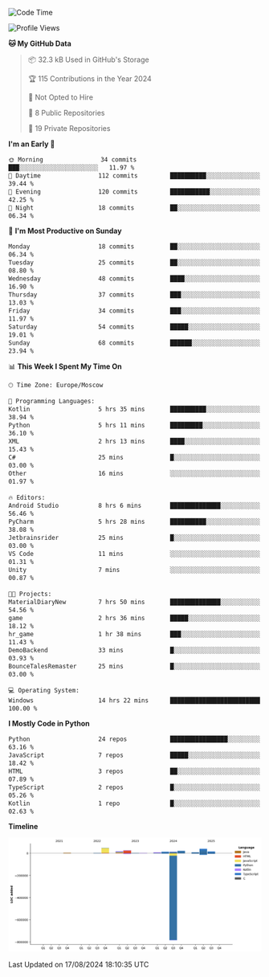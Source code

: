 <!--START_SECTION:waka-->
![Code Time](http://img.shields.io/badge/Code%20Time-466%20hrs%2014%20mins-blue)

![Profile Views](http://img.shields.io/badge/Profile%20Views-7-blue)

**🐱 My GitHub Data** 

> 📦 32.3 kB Used in GitHub's Storage 
 > 
> 🏆 115 Contributions in the Year 2024
 > 
> 🚫 Not Opted to Hire
 > 
> 📜 8 Public Repositories 
 > 
> 🔑 19 Private Repositories 
 > 
**I'm an Early 🐤** 

```text
🌞 Morning                34 commits          ███░░░░░░░░░░░░░░░░░░░░░░   11.97 % 
🌆 Daytime                112 commits         ██████████░░░░░░░░░░░░░░░   39.44 % 
🌃 Evening                120 commits         ███████████░░░░░░░░░░░░░░   42.25 % 
🌙 Night                  18 commits          ██░░░░░░░░░░░░░░░░░░░░░░░   06.34 % 
```
📅 **I'm Most Productive on Sunday** 

```text
Monday                   18 commits          ██░░░░░░░░░░░░░░░░░░░░░░░   06.34 % 
Tuesday                  25 commits          ██░░░░░░░░░░░░░░░░░░░░░░░   08.80 % 
Wednesday                48 commits          ████░░░░░░░░░░░░░░░░░░░░░   16.90 % 
Thursday                 37 commits          ███░░░░░░░░░░░░░░░░░░░░░░   13.03 % 
Friday                   34 commits          ███░░░░░░░░░░░░░░░░░░░░░░   11.97 % 
Saturday                 54 commits          █████░░░░░░░░░░░░░░░░░░░░   19.01 % 
Sunday                   68 commits          ██████░░░░░░░░░░░░░░░░░░░   23.94 % 
```


📊 **This Week I Spent My Time On** 

```text
🕑︎ Time Zone: Europe/Moscow

💬 Programming Languages: 
Kotlin                   5 hrs 35 mins       ██████████░░░░░░░░░░░░░░░   38.94 % 
Python                   5 hrs 11 mins       █████████░░░░░░░░░░░░░░░░   36.10 % 
XML                      2 hrs 13 mins       ████░░░░░░░░░░░░░░░░░░░░░   15.43 % 
C#                       25 mins             █░░░░░░░░░░░░░░░░░░░░░░░░   03.00 % 
Other                    16 mins             ░░░░░░░░░░░░░░░░░░░░░░░░░   01.97 % 

🔥 Editors: 
Android Studio           8 hrs 6 mins        ██████████████░░░░░░░░░░░   56.46 % 
PyCharm                  5 hrs 28 mins       ██████████░░░░░░░░░░░░░░░   38.08 % 
Jetbrainsrider           25 mins             █░░░░░░░░░░░░░░░░░░░░░░░░   03.00 % 
VS Code                  11 mins             ░░░░░░░░░░░░░░░░░░░░░░░░░   01.31 % 
Unity                    7 mins              ░░░░░░░░░░░░░░░░░░░░░░░░░   00.87 % 

🐱‍💻 Projects: 
MaterialDiaryNew         7 hrs 50 mins       ██████████████░░░░░░░░░░░   54.56 % 
game                     2 hrs 36 mins       █████░░░░░░░░░░░░░░░░░░░░   18.12 % 
hr_game                  1 hr 38 mins        ███░░░░░░░░░░░░░░░░░░░░░░   11.43 % 
DemoBackend              33 mins             █░░░░░░░░░░░░░░░░░░░░░░░░   03.93 % 
BounceTalesRemaster      25 mins             █░░░░░░░░░░░░░░░░░░░░░░░░   03.00 % 

💻 Operating System: 
Windows                  14 hrs 22 mins      █████████████████████████   100.00 % 
```

**I Mostly Code in Python** 

```text
Python                   24 repos            ████████████████░░░░░░░░░   63.16 % 
JavaScript               7 repos             █████░░░░░░░░░░░░░░░░░░░░   18.42 % 
HTML                     3 repos             ██░░░░░░░░░░░░░░░░░░░░░░░   07.89 % 
TypeScript               2 repos             █░░░░░░░░░░░░░░░░░░░░░░░░   05.26 % 
Kotlin                   1 repo              █░░░░░░░░░░░░░░░░░░░░░░░░   02.63 % 
```



**Timeline**

![Lines of Code chart](https://raw.githubusercontent.com/adlemx/adlemx/main/assets/bar_graph.png)


 Last Updated on 17/08/2024 18:10:35 UTC
<!--END_SECTION:waka-->
